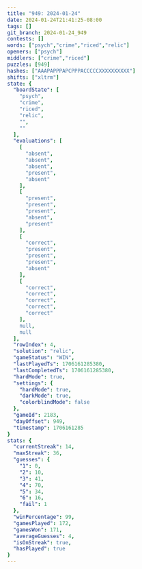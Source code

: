 ```yaml
---
title: "949: 2024-01-24"
date: 2024-01-24T21:41:25-08:00
tags: []
git_branch: 2024-01-24_949
contests: []
words: ["psych","crime","riced","relic"]
openers: ["psych"]
middlers: ["crime","riced"]
puzzles: [949]
hashes: ["AAAPAPPPAPCPPPACCCCCXXXXXXXXXX"]
shifts: ["xltrm"]
state: {
  "boardState": [
    "psych",
    "crime",
    "riced",
    "relic",
    "",
    ""
  ],
  "evaluations": [
    [
      "absent",
      "absent",
      "absent",
      "present",
      "absent"
    ],
    [
      "present",
      "present",
      "present",
      "absent",
      "present"
    ],
    [
      "correct",
      "present",
      "present",
      "present",
      "absent"
    ],
    [
      "correct",
      "correct",
      "correct",
      "correct",
      "correct"
    ],
    null,
    null
  ],
  "rowIndex": 4,
  "solution": "relic",
  "gameStatus": "WIN",
  "lastPlayedTs": 1706161285380,
  "lastCompletedTs": 1706161285380,
  "hardMode": true,
  "settings": {
    "hardMode": true,
    "darkMode": true,
    "colorblindMode": false
  },
  "gameId": 2183,
  "dayOffset": 949,
  "timestamp": 1706161285
}
stats: {
  "currentStreak": 14,
  "maxStreak": 36,
  "guesses": {
    "1": 0,
    "2": 10,
    "3": 41,
    "4": 70,
    "5": 34,
    "6": 16,
    "fail": 1
  },
  "winPercentage": 99,
  "gamesPlayed": 172,
  "gamesWon": 171,
  "averageGuesses": 4,
  "isOnStreak": true,
  "hasPlayed": true
}
---
```

<!-- more -->
